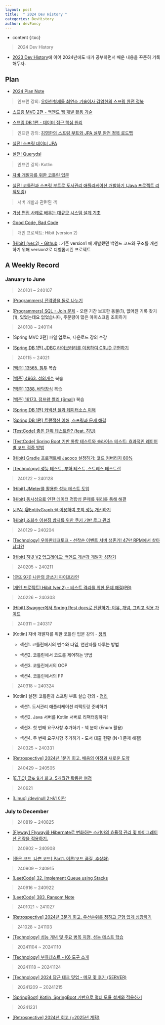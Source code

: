 ```yaml
---
layout: post
title:  " 2024 Dev History "
categories: DevHistory
author: devFancy
---
```

* content
{:toc}

> 2024 Dev History

* [2023 Dev History](https://devfancy.github.io/2023-DevHistory/)에 이어 2024년에도 내가 공부하면서 배운 내용을 꾸준히 기록해두자.

## Plan

* [2024 Plan Note](https://gist.github.com/devFancy/69dd0f78f039f8ee2fb6fdfde88c959f)

<script src="https://gist.github.com/devFancy/69dd0f78f039f8ee2fb6fdfde88c959f.js"></script>

> 인프런 강의: [우아한형제들 최연소 기술이사 김영한의 스프링 완전 정복](https://www.inflearn.com/roadmaps/373)

* [스프링 MVC 2편 - 백엔드 웹 개발 활용 기술](https://www.inflearn.com/course/스프링-mvc-2/dashboard)

* [스프링 DB 1편 - 데이터 접근 핵심 원리](https://www.inflearn.com/course/스프링-db-1/dashboard)

> 인프런 강의: [김영한의 스프링 부트와 JPA 실무 완전 정복 로드맵](https://www.inflearn.com/roadmaps/149)

* [실전! 스프링 데이터 JPA](https://www.inflearn.com/course/스프링-데이터-JPA/dashboard)

* [실전! Querydsl](https://www.inflearn.com/course/querydsl-실전)

> 인프런 강의: Kotlin

* [자바 개발자를 위한 코틀린 입문](https://www.inflearn.com/course/java-to-kotlin/dashboard)

* [실전! 코틀린과 스프링 부트로 도서관리 애플리케이션 개발하기 (Java 프로젝트 리팩토링)](https://www.inflearn.com/course/java-to-kotlin-2/dashboard)

> 서버 개발과 관련된 책

* [가상 면접 사례로 배우는 대규모 시스템 설계 기초](https://product.kyobobook.co.kr/detail/S000001033116)

* [Good Code, Bad Code](https://product.kyobobook.co.kr/detail/S000061353995)

> 개인 프로젝트: Hibit (version 2)

* [[Hibit] (ver.2) - Github](https://github.com/hibit-team/hibit-backend-improved) : 기존 version1 에 개발했던 백엔드 코드와 구조를 개선하기 위해 version2로 디벨롭시킨 프로젝트

## A Weekly Record

### January to June

> 240101 ~ 240107

* [[Programmers] 전력망을 둘로 나누기](https://junyongmoon.notion.site/af1c0d3dfe0a41638a1197f8633cd5e7)

* [[Programmers] SQL - Join 문제](https://devfancy.github.io/SQL-Join/) - 오랜 기간 보호한 동물(1), 없어진 기록 찾기(1), 있었는데요 없었습니다, 주문량이 많은 아이스크림 조회하기

> 240108 ~ 240114

* [Spring MVC 2편] 파일 업로드, 다운로드 강의 수강

* [[Spring DB 1편] JDBC 라이브러리를 이용하여 CRUD 구현하기](https://devfancy.github.io/Spring-DB-JDBC/)

> 240115 ~ 24021

* [[백준] 13565. 침투](https://devfancy.github.io/Algorithm-backjoon-13565/) 복습

* [[백준] 4963. 섬의개수](https://devfancy.github.io/Algorithm-backjoon-4963/) 복습

* [[백준] 1388. 바닥장식](https://devfancy.github.io/Algorithm-backjoon-1388/) 복습

* [[백준] 16173. 점프왕 쩰리 (Small)](https://devfancy.github.io/Algorithm-backjoon-16173/) 복습

* [[Spring DB 1편] 커넥션 풀과 데이터소스 이해](https://devfancy.github.io/Spring-DB-ConnectionPool-DataSource/)

* [[Spring DB 1편] 트랜잭션 이해, 스프링과 문제 해결](https://devfancy.github.io/Spring-DB-Transaction/)

* [[TestCode] 좋은 단위 테스트란? (feat. 히빗)](https://devfancy.github.io/Hibit-SpringBoot-TestCode-Unit/)

* [[TestCode] Spring Boot 기반 통합 테스트와 슬라이스 테스트: 효과적인 레이어별 코드 검증 방법](https://devfancy.github.io/SpringBoot-TestCode-Integration-Testing/)

* [[Hibit] Gradle 프로젝트에 Jacoco 설정하기: 코드 커버리지 80%](https://devfancy.github.io/Hibit-SpringBoot-Gradle-Test-Jacoco/)

* [[Technology] 성능 테스트, 부하 테스트, 스트레스 테스트란](https://devfancy.github.io/Technology-Performance-Testing/)

> 240122 ~ 240128

* [[Hibit] JMeter를 활용한 성능 테스트 도입](https://devfancy.github.io/Hibit-Performance-Testing/)

* [[Hibit] 동시성으로 인한 데이터 정합성 문제를 쿼리를 통해 해결](https://devfancy.github.io/Hibit-Concurrency-Problem-Solving/)

* [[JPA] @EntityGraph 을 이용하여 조회 성능 개선하기](https://devfancy.github.io/JPA-EntityGraph/)

* [[Hibit] 조회수 어뷰징 방지를 위한 쿠키 기반 로그 관리](https://devfancy.github.io/Hibit-ViewManager-Abusing/)

> 240129 ~ 240204

* [[Technology] 우아한테크토크 - 선착순 이벤트 서버 생존기! 47만 RPM에서 살아남다?!](https://devfancy.github.io/Technology-Woowa-Tech-Talk-First-Come-First-Served-Event/)

* [[Hibit] 히빗 V2 업그레이드: 백엔드 개선과 개발자 성장기](https://devfancy.github.io/Hibit-Retrospective/)

> 240205 ~ 240211

* [[글또 9기] 나만의 글쓰기 파이프라인](https://devfancy.github.io/Technical-Writing-Seminar-Review/)

* [[개인 프로젝트] Hibit (ver.2) - 테스트 격리를 위한 문제 해결(PR)](https://github.com/hibit-team/hibit-backend-improved/pull/56)

> 240226 ~ 240303

* [[Hibit] Swagger에서 Spring Rest docs로 전환하기: 이유, 개념, 그리고 적용 가이드](https://devfancy.github.io/Hibit-Spring-Rest-Docs/)

> 240311 ~ 240317

* [Kotlin] 자바 개발자를 위한 코틀린 입문 강의 - [정리](https://github.com/devFancy/kotlin-practice/tree/main/java-to-kotlin)

    * 섹션1. 코틀린에서의 변수와 타입, 연산자를 다루는 방법

    * 섹션2. 코틀린에서 코드를 제어하는 방법

    * 섹션3. 코틀린에서의 OOP

    * 섹션4. 코틀린에서의 FP

> 240318 ~ 240324

* [Kotlin] 실전! 코틀린과 스프링 부트 실습 강의 - [정리](https://github.com/devFancy/kotlin-practice/tree/main/library-app)

    * 섹션1. 도서관리 애플리케이션 리팩토링 준비하기

    * 섹션2. Java 서버를 Kotlin 서버로 리팩터링하자!

    * 섹션3. 첫 번째 요구사항 추가하기 - 책 분야 (Enum 활용)

    * 섹션4. 두 번째 요구사항 추가하기 - 도서 대출 현황 (N+1 문제 해결)

> 240325 ~ 240331

* [[Retrospective] 2024년 1분기 회고. 배움의 여정과 새로운 도약](https://devfancy.github.io/1th-Retrospective/)

> 240429 ~ 240505

* [[E.T.C] 글또 9기 회고. 5개월간 활동한 여정](https://devfancy.github.io/Geultto-9th-Retrospective/)

> 240621

* [[Linux] /dev/null 2>&1 이란](https://devfancy.github.io/Linux-devnull/)

### July to December

> 240819 ~ 240825

* [[Flyway] Flyway와 Hibernate로 변화하는 스키마의 효율적 관리 및 마이그레이션 전략을 적용하기.](https://devfancy.github.io/flyway-db-migration/)

> 240902 ~ 240908

* [[좋은 코드, 나쁜 코드] Part1. 이론(코드 품질, 추상화)](https://github.com/devFancy/kotlin-java-playground/blob/main/book/GoodCode-BadCode/GoodCode-BadCode-1.md) 

> 240909 ~ 240915

* [[LeetCode] 32. Implement Queue using Stacks](https://devfancy.github.io/LeetCode-232-Implement-Queue-using-Stacks/)

> 240916 ~ 240922

* [[LeetCode] 383. Ransom Note](https://devfancy.github.io/LeetCode-383-Ransom-Note/)

> 2401021 ~ 241027

* [[Retrospective] 2024년 3분기 회고. 우선순위를 정하고 균형 있게 성장하기](https://devfancy.github.io/3th-Retrospective/)

> 241028 ~ 241103

* [[Technology] 성능 개념 및 주요 병목 지점, 성능 테스트 학습](https://devfancy.github.io/Performance-Concept/)

> 20241104 ~ 20241110

* [[Technology] 부하테스트 - K6 도구 소개](https://devfancy.github.io/Spring-Performance-K6/)

> 20241118 ~ 20241124

* [[Technology] 2024 당근 테크 밋업 - 메모 및 후기 (SERVER)](https://devfancy.github.io/Technology-Daanggn-Tech-MeetUp-2024/)

> 20241209 ~ 20241215

* [[SpringBoot] Kotlin, SpringBoot 기반으로 멀티 모듈 설계와 적용하기](https://devfancy.github.io/SpringBoot-Multi-Module/)

> 20241231

* [[Retrospective] 2024년 회고 (+2025년 계획)](https://devfancy.github.io/2024-Retrospective/)
